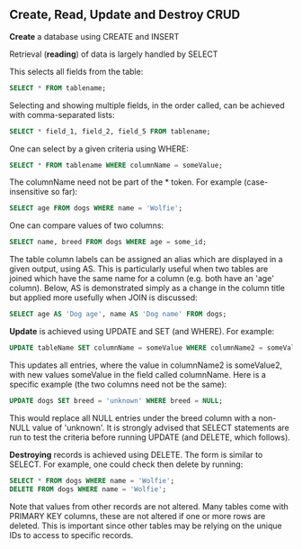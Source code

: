 ## Create, Read, Update and Destroy CRUD ##

__Create__ a database using CREATE and INSERT

Retrieval (__reading__) of data is largely handled by SELECT

This selects all fields from the table:

```sql
SELECT * FROM tablename;
```

Selecting and showing multiple fields, in the order called, can be achieved with comma-separated lists:

```sql
SELECT * field_1, field_2, field_5 FROM tablename;
```

One can select by a given criteria using WHERE:

```sql
SELECT * FROM tablename WHERE columnName = someValue;
```

The columnName need not be part of the * token. For example (case-insensitive so far):

```sql
SELECT age FROM dogs WHERE name = 'Wolfie';
```

One can compare values of two columns:

```sql
SELECT name, breed FROM dogs WHERE age = some_id;
```

The table column labels can be assigned an alias which are displayed in a given output, using AS. This is particularly useful when two tables are joined which have the same name for a column (e.g. both have an 'age' column). Below, AS is demonstrated simply as a change in the column title but applied more usefully when JOIN is discussed:

```sql
SELECT age AS 'Dog age', name AS 'Dog name' FROM dogs;
```

__Update__ is achieved using UPDATE and SET (and WHERE). For example:

```sql
UPDATE tableName SET columnName = someValue WHERE columnName2 = someValue2;
```

This updates all entries, where the value in columnName2 is someValue2, with new values someValue in the field called columnName. Here is a specific example (the two columns need not be the same):

```sql
UPDATE dogs SET breed = 'unknown' WHERE breed = NULL;
```

This would replace all NULL entries under the breed column with a non-NULL value of 'unknown'. It is strongly advised that SELECT statements are run to test the criteria before running UPDATE (and DELETE, which follows).

__Destroying__ records is achieved using DELETE. The form is similar to SELECT. For example, one could check then delete by running:

```sql
SELECT * FROM dogs WHERE name = 'Wolfie';
DELETE FROM dogs WHERE name = 'Wolfie';
```

Note that values from other records are not altered. Many tables come with PRIMARY KEY columns, these are not altered if one or more rows are deleted. This is important since other tables may be relying on the unique IDs to access to specific records.